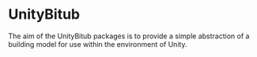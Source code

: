 # UnityBitub

The aim of the UnityBitub packages is to provide a simple abstraction of a building model for use within the
environment of Unity.